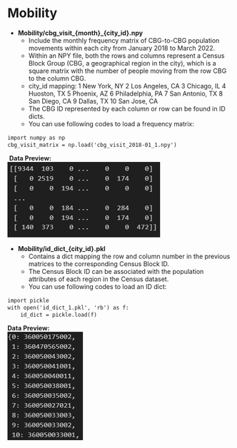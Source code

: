 # Mobility 
- **Mobility/cbg_visit_{month}_{city_id}.npy**
  - Include the monthly frequency matrix of CBG-to-CBG population movements within each city from January 2018 to March 2022.
  - Within an NPY file, both the rows and columns represent a Census Block Group (CBG, a geographical region in the city), which is a square matrix with the number of people moving from the row CBG to the column CBG. 
  - city_id mapping: 1 New York, NY 2 Los Angeles, CA 3 Chicago, IL 4 Huoston, TX 5 Phoenix, AZ 6 Philadelphia, PA 7 San Antonio, TX 8 San Diego, CA 9 Dallas, TX 10 San Jose, CA
  - The CBG ID represented by each column or row can be found in ID dicts.
  - You can use following codes to load a frequency matrix:​
```
import numpy as np
cbg_visit_matrix = np.load('cbg_visit_2018-01_1.npy')
``` 
​
  **Data Preview:**  
  ![Image text](mobility1.png)


- **Mobility/id_dict_{city_id}.pkl**
  - Contains a dict mapping the row and column number in the previous matrices to the corresponding Census Block ID. 
  - The Census Block ID can be associated with the population attributes of each region in the Census dataset. 
  - You can use following codes to load an ID dict:
```
import pickle
with open('id_dict_1.pkl', 'rb') as f:
    id_dict = pickle.load(f)
``` 

 **Data Preview:**  
  ![Image text](mobility2.png)
